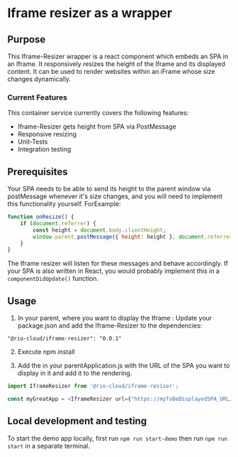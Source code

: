 # Iframe resizer as a wrapper

## Purpose
This Iframe-Resizer wrapper is a react component which embeds an SPA in an Iframe. It responsively resizes the height of the Iframe and its displayed content. 
It can be used to render websites within an iFrame whose size changes dynamically.

### Current Features 
This container service currently covers the following features:
* Iframe-Resizer gets height from SPA via PostMessage
* Responsive resizing 
* Unit-Tests 
* Integration testing

## Prerequisites
Your SPA needs to be able to send its height to the parent window via postMessage whenever it's size changes, and you will need to implement this 
 functionality yourself. ForExample:
   
```javascript
function onResize() {
    if (document.referrer) {
        const height = document.body.clientHeight;
        window.parent.postMessage({ height: height }, document.referrer);
    }
}
```
The Iframe resizer will listen for these messages and behave accordingly.
If your SPA is also written in React, you would probably implement this in a ```componentDidUpdate()``` function.

## Usage
1.	In your parent, where you want to display the Iframe : Update your package.json and add the Iframe-Resizer to the dependencies: 
   
```     
"@rio-cloud/iframe-resizer": "0.0.1"
```     

2.	Execute npm install

3.	Add the <IframeResizer /> in your parentApplication.js with the URL of the SPA you want to display in it and add it to the rendering.
   
```javascript  
import IframeResizer from '@rio-cloud/iframe-resizer';

const myGreatApp = <IframeResizer url={"https://myToBeDisplayedSPA_URL/"}/>
```
## Local development and testing
To start the demo app locally, first run ```npm run start-demo``` then run ```npm run start``` in a separate terminal. 
